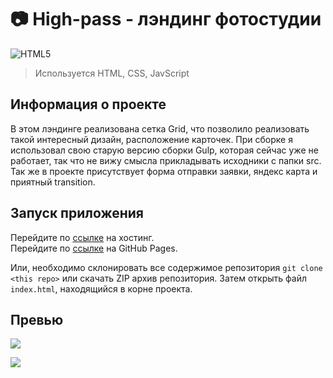 # 📷 High-pass - лэндинг фотостудии

![HTML5](https://img.shields.io/badge/html5-%23E34F26.svg?style=for-the-badge&logo=html5&logoColor=white)

> Используется HTML, CSS, JavScript

## Информация о проекте

В этом лэндинге реализована сетка Grid, что позволило реализовать такой интересный дизайн, расположение карточек. При сборке я использовал свою старую версию сборки Gulp, которая сейчас уже не работает, так что не вижу смысла прикладывать исходники с папки src. Так же в проекте присутствует форма отправки заявки, яндекс карта и приятный transition.

## Запуск приложения

Перейдите по [ссылке](http://high-pass.sergey-gadaev.tmweb.ru/) на хостинг.<br>
Перейдите по [ссылке](https://gadaev-sergey.github.io/High-pass/) на GitHub Pages.

Или, необходимо склонировать все содержимое репозитория `git clone <this repo>` или скачать ZIP архив репозитория. Затем открыть файл `index.html`, находящийся в корне проекта.

## Превью

![](http://img.sergey-gadaev.tmweb.ru/highPass-desktop.jpg)

![](https://komarev.com/ghpvc/?username=gadaev-sergey)
